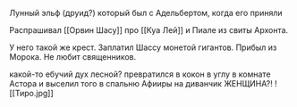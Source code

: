 Лунный эльф (друид?) который был с Адельбертом, когда его приняли

Распрашивал [[Орвин Шасу]] про [[Куа Лей]]  и Пиале из свиты Архонта.

У него такой же крест. Заплатил Шассу монетой гигантов. Прибыл из Морока. Не любит священников.

какой-то ебучий дух лесной? превратился в кокон в углу в комнате Астора и выселил того в спальню Афииры на диванчик
ЖЕНЩИНА?!
![[Тиро.jpg]]
